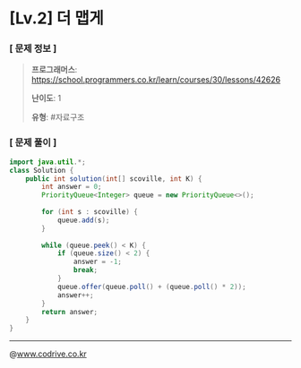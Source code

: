# [Lv.2] 더 맵게

### [ 문제 정보 ]
> **프로그래머스**: https://school.programmers.co.kr/learn/courses/30/lessons/42626
> 
> **난이도**: 1
>
> **유형**: #자료구조


### [ 문제 풀이 ]
```Java
import java.util.*;
class Solution {
    public int solution(int[] scoville, int K) {
        int answer = 0;
        PriorityQueue<Integer> queue = new PriorityQueue<>();
        
        for (int s : scoville) {
            queue.add(s);
        }
        
        while (queue.peek() < K) {
            if (queue.size() < 2) {
                answer = -1;
                break;
            }
            queue.offer(queue.poll() + (queue.poll() * 2));
            answer++;
        }
        return answer;
    }
}

```


---
@www.codrive.co.kr